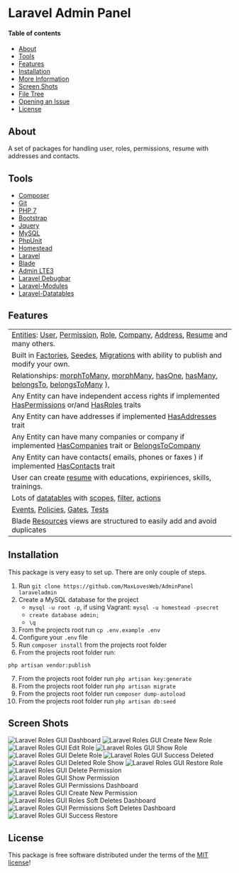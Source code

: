 # Laravel Admin Panel

#### Table of contents
- [About](#about)
- [Tools](#tools)
- [Features](#features)
- [Installation](#installation)
- [More Information](#more-information)
- [Screen Shots](#screen-shots)
- [File Tree](#file-tree)
- [Opening an Issue](#opening-an-issue)
- [License](#license)

## About
A set of packages for handling user, roles, permissions, resume with addresses and contacts.

## Tools
* [Composer](https://getcomposer.org/)
* [Git](https://git-scm.com/)
* [PHP 7](https://www.php.net/manual/en/)
* [Bootstrap](https://getbootstrap.com/)
* [Jquery](https://jquery.com/)
* [MySQL](https://github.com/mysql)
* [PhpUnit](https://phpunit.readthedocs.io/en/9.0/)
* [Homestead](https://laravel.com/docs/6.x/homestead)
* [Laravel](http://laravel.com/)
* [Blade](https://laravel.com/docs/6.x/blade)
* [Admin LTE3](https://github.com/jeroennoten/Laravel-AdminLTE)
* [Laravel Debugbar](https://github.com/barryvdh/laravel-debugbar) 
* [Laravel-Modules](https://github.com/nWidart/laravel-modules)
* [Laravel-Datatables](https://github.com/yajra/laravel-datatables)

## Features
|  |
| :------------ |
|[Entities](https://github.com/MaxLovesWeb/AdminPanel/tree/master/Modules/Account/Entities): [User](https://github.com/MaxLovesWeb/AdminPanel/blob/master/Modules/Account/Entities/User.php), [Permission](https://github.com/MaxLovesWeb/AdminPanel/blob/master/Modules/Account/Entities/Permission.php), [Role](https://github.com/MaxLovesWeb/AdminPanel/blob/master/Modules/Account/Entities/Role.php), [Company](https://github.com/MaxLovesWeb/AdminPanel/blob/master/Modules/Company/Entities/Company.php), [Address](https://github.com/MaxLovesWeb/AdminPanel/blob/master/Modules/Company/Entities/Address.php), [Resume](https://github.com/MaxLovesWeb/AdminPanel/blob/master/Modules/Company/Entities/Resume.php) and many others.|
|Built in [Factories](https://github.com/MaxLovesWeb/AdminPanel/tree/master/Modules/Account/Database/factories), [Seedes](https://github.com/MaxLovesWeb/AdminPanel/tree/master/Modules/Account/Database/Seeders), [Migrations](https://github.com/MaxLovesWeb/AdminPanel/tree/master/Modules/Account/Database/Migrations) with ability to publish and modify your own.|
|Relationships: [morphToMany](https://github.com/MaxLovesWeb/AdminPanel/tree/master/Modules/Account/Traits/HasRoles.php), [morphMany](https://github.com/MaxLovesWeb/AdminPanel/tree/master/Modules/Addresses/Traits/HasAddresses.php), [hasOne](https://github.com/MaxLovesWeb/AdminPanel/tree/master/Modules/Person/Traits/HasOnePerson.php), [hasMany](https://github.com/MaxLovesWeb/AdminPanel/tree/master/Modules/Resume/Traits/HasResume.php), [belongsTo](https://github.com/MaxLovesWeb/AdminPanel/tree/master/Modules/Company/Traits/BelongsToCompany.php), [belongsToMany](https://github.com/MaxLovesWeb/AdminPanel/tree/master/Modules/Resume/Entities/Skills.php) ), |
|Any Entity can have independent access rights if implemented [HasPermissions](https://github.com/MaxLovesWeb/AdminPanel/tree/master/Modules/Account/Traits/HasPermissions.php) or/and [HasRoles](https://github.com/MaxLovesWeb/AdminPanel/tree/master/Modules/Account/Traits/HasRoles.php) traits|
|Any Entity can have addresses if implemented [HasAddresses](https://github.com/MaxLovesWeb/AdminPanel/tree/master/Modules/Addresses/Traits/HasAddresses.php) trait|
|Any Entity can have many companies or company if implemented [HasCompanies](https://github.com/MaxLovesWeb/AdminPanel/tree/master/Modules/Company/Traits/HasCompanies.php) trait or [BelongsToCompany](https://github.com/MaxLovesWeb/AdminPanel/tree/master/Modules/Company/Traits/BelongsToCompany.php)|
|Any Entity can have contacts( emails, phones or faxes ) if implemented [HasContacts](https://github.com/MaxLovesWeb/AdminPanel/tree/master/Modules/Contact/Traits/HasContacts.php) trait|
|User can create [resume](https://github.com/MaxLovesWeb/AdminPanel/tree/master/Modules/Contact/Traits/HasContacts.php) with educations, expiriences, skills, trainings.|
|Lots of [datatables](https://github.com/MaxLovesWeb/AdminPanel/tree/master/Modules/Account/Tables/Users/UserDatatable.php) with [scopes](https://github.com/MaxLovesWeb/AdminPanel/tree/master/Modules/Account/Tables/Scopes/Active.php), [filter](https://github.com/MaxLovesWeb/AdminPanel/tree/master/Modules/Account/Filters/UserFilter.php), [actions](https://github.com/MaxLovesWeb/AdminPanel/tree/master/Modules/Account/Tables/Users/UserActions.php)|
|[Events](https://github.com/MaxLovesWeb/AdminPanel/tree/master/Modules/Account/Events/Users), [Policies](https://github.com/MaxLovesWeb/AdminPanel/tree/master/Modules/Account/Policies), [Gates](https://laravel.com/docs/6.x/authorization#writing-gates), [Tests](https://github.com/MaxLovesWeb/AdminPanel/tree/master/Modules/Account/Tests) |
|Blade [Resources](https://github.com/MaxLovesWeb/AdminPanel/tree/master/Modules/Account/Resources/views) views are structured to easily add and avoid duplicates|

## Installation
This package is very easy to set up. There are only couple of steps.

1. Run `git clone https://github.com/MaxLovesWeb/AdminPanel laraveladmin`
2. Create a MySQL database for the project
    * ```mysql -u root -p```, if using Vagrant: ```mysql -u homestead -psecret```
    * ```create database admin;```
    * ```\q```
3. From the projects root run `cp .env.example .env`
4. Configure your `.env` file
5. Run `composer install` from the projects root folder
6. From the projects root folder run:
```
php artisan vendor:publish
```
7. From the projects root folder run `php artisan key:generate`
8. From the projects root folder run `php artisan migrate`
9. From the projects root folder run `composer dump-autoload`
10. From the projects root folder run `php artisan db:seed`


## Screen Shots
![Laravel Roles GUI Dashboard](https://s3-us-west-2.amazonaws.com/github-project-images/laravel-roles/screenshots/roles-gui-1.png)
![Laravel Roles GUI Create New Role](https://s3-us-west-2.amazonaws.com/github-project-images/laravel-roles/screenshots/roles-gui-2.png)
![Laravel Roles GUI Edit Role](https://s3-us-west-2.amazonaws.com/github-project-images/laravel-roles/screenshots/roles-gui-3.png)
![Laravel Roles GUI Show Role](https://s3-us-west-2.amazonaws.com/github-project-images/laravel-roles/screenshots/roles-gui-4.png)
![Laravel Roles GUI Delete Role](https://s3-us-west-2.amazonaws.com/github-project-images/laravel-roles/screenshots/roles-gui-5.png)
![Laravel Roles GUI Success Deleted](https://s3-us-west-2.amazonaws.com/github-project-images/laravel-roles/screenshots/roles-gui-6.png)
![Laravel Roles GUI Deleted Role Show](https://s3-us-west-2.amazonaws.com/github-project-images/laravel-roles/screenshots/roles-gui-7.png)
![Laravel Roles GUI Restore Role](https://s3-us-west-2.amazonaws.com/github-project-images/laravel-roles/screenshots/roles-gui-8.png)
![Laravel Roles GUI Delete Permission](https://s3-us-west-2.amazonaws.com/github-project-images/laravel-roles/screenshots/roles-gui-9.png)
![Laravel Roles GUI Show Permission](https://s3-us-west-2.amazonaws.com/github-project-images/laravel-roles/screenshots/roles-gui-10.png)
![Laravel Roles GUI Permissions Dashboard](https://s3-us-west-2.amazonaws.com/github-project-images/laravel-roles/screenshots/roles-gui-11.png)
![Laravel Roles GUI Create New Permission](https://s3-us-west-2.amazonaws.com/github-project-images/laravel-roles/screenshots/roles-gui-12.png)
![Laravel Roles GUI Roles Soft Deletes Dashboard](https://s3-us-west-2.amazonaws.com/github-project-images/laravel-roles/screenshots/roles-gui-13.png)
![Laravel Roles GUI Permissions Soft Deletes Dashboard](https://s3-us-west-2.amazonaws.com/github-project-images/laravel-roles/screenshots/roles-gui-14.png)
![Laravel Roles GUI Success Restore](https://s3-us-west-2.amazonaws.com/github-project-images/laravel-roles/screenshots/roles-gui-15.png)

## License
This package is free software distributed under the terms of the [MIT license](https://opensource.org/licenses/MIT)!
